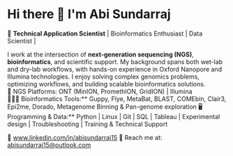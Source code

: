 # Hi there 👋 I'm Abi Sundarraj  

🔬 **Technical Application Scientist** | Bioinformatics Enthusiast | Data Scientist | 

I work at the intersection of **next-generation sequencing (NGS)**, **bioinformatics**, and scientific support. My background spans both wet-lab and dry-lab workflows, with hands-on experience in Oxford Nanopore and Illumina technologies. I enjoy solving complex genomics problems, optimizing workflows, and building scalable bioinformatics solutions.  
🧬 NGS Platforms: ONT (MinION, PromethION, GridION) | Illumina  
👩🏻‍💻 Bioinformatics Tools:** Guppy, Flye, MetaBat, BLAST, COMEbin, Clair3, Epi2me, Dorado, Metagenome Binning & Pan-genome exploration
🖥️ Programming & Data:** Python | Linux | Git | SQL | Tableau | Experimental design | Troubleshooting | Training & Technical Support

💼 www.linkedin.com/in/abisundarraj15 
📧 Reach me at: abisundarraj15@outlook.com
